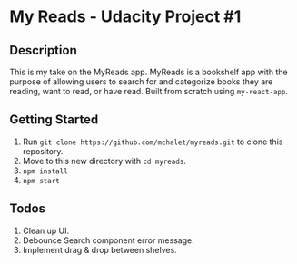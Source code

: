 # My Reads - Udacity Project #1

## Description
This is my take on the MyReads app. MyReads is a bookshelf app with the purpose of allowing users to search for and categorize books they are reading, want to read, or have read. Built from scratch using `my-react-app`.

## Getting Started
1. Run `git clone https://github.com/mchalet/myreads.git` to clone this repository.
2. Move to this new directory with `cd myreads`.
3. `npm install` 
4. `npm start`

## Todos

1. Clean up UI.
2. Debounce Search component error message.
3. Implement drag & drop between shelves.
